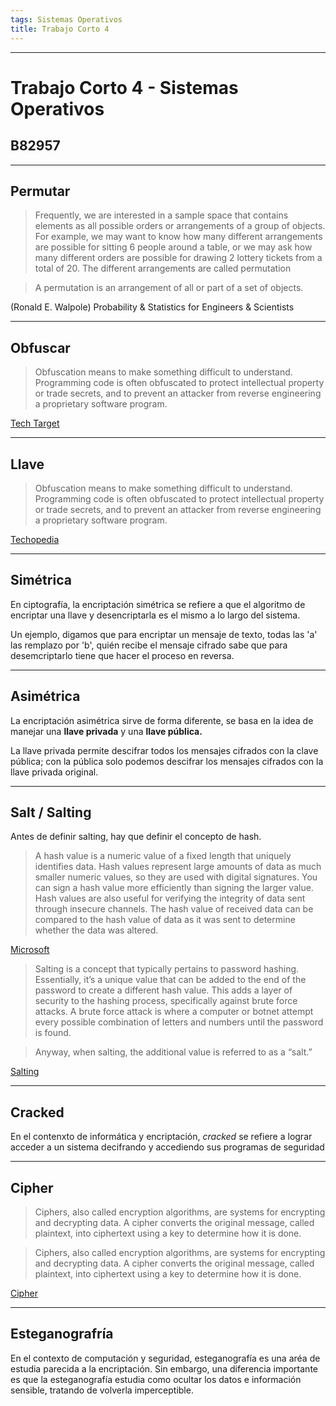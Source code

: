 ```yaml
---
tags: Sistemas Operativos
title: Trabajo Corto 4
---
```

---
# Trabajo Corto 4 - Sistemas Operativos
## B82957
---
## Permutar
> Frequently,  we  are  interested  in  a  sample  space  that  contains  elements  as  all  possible  orders  or  arrangements  of a  group  of objects.  For  example,  we  may  want  to  know  how  many  different  arrangements  are  possible  for  sitting  6  people  around  a table,  or  we  may  ask  how many  different  orders  are possible  for drawing  2  lottery  tickets  from  a  total  of  20.  The  different  arrangements  are  called permutation

> A  permutation  is  an  arrangement  of  all  or  part  of  a  set  of objects.

(Ronald  E.  Walpole) Probability  &  Statistics  for  Engineers  & Scientists 

---
## Obfuscar
> Obfuscation means to make something difficult to understand. Programming code is often obfuscated to protect intellectual property or trade secrets, and to prevent an attacker from reverse engineering a proprietary software program.

[Tech Target](https://searchsecurity.techtarget.com/definition/obfuscation)

---
## Llave

> Obfuscation means to make something difficult to understand. Programming code is often obfuscated to protect intellectual property or trade secrets, and to prevent an attacker from reverse engineering a proprietary software program.

[Techopedia](https://www.techopedia.com/definition/25403/encryption-key)

---
## Simétrica

En ciptografía, la encriptación simétrica se refiere a que el algoritmo de encriptar una llave y desencriptarla es el mismo a lo largo del sistema. 

Un ejemplo, digamos que para encriptar un mensaje de texto, todas las 'a' las remplazo por 'b', quién recibe el mensaje cifrado sabe que para desemcriptarlo tiene que hacer el proceso en reversa.

---
## Asimétrica

La encriptación asimétrica sirve de forma diferente, se basa en la idea de manejar una **llave privada** y una **llave pública.**

La llave privada permite descifrar todos los mensajes cifrados con la clave pública; con la pública solo podemos descifrar los mensajes cifrados con la llave privada original.

---
## Salt / Salting

Antes de definir salting, hay que definir el concepto de hash.

> A hash value is a numeric value of a fixed length that uniquely identifies data. Hash values represent large amounts of data as much smaller numeric values, so they are used with digital signatures. You can sign a hash value more efficiently than signing the larger value. Hash values are also useful for verifying the integrity of data sent through insecure channels. The hash value of received data can be compared to the hash value of data as it was sent to determine whether the data was altered.

[Microsoft](https://docs.microsoft.com/en-us/dotnet/standard/security/ensuring-data-integrity-with-hash-codes)


> Salting is a concept that typically pertains to password hashing. Essentially, it’s a unique value that can be added to the end of the password to create a different hash value. This adds a layer of security to the hashing process, specifically against brute force attacks. A brute force attack is where a computer or botnet attempt every possible combination of letters and numbers until the password is found.

> Anyway, when salting, the additional value is referred to as a “salt.”

[Salting](https://www.thesslstore.com/blog/difference-encryption-hashing-salting/)

---
## Cracked 

En el contenxto de informática y encriptación, *cracked* se refiere a lograr acceder a un sistema decifrando y accediendo sus programas de seguridad

---
## Cipher

> Ciphers, also called encryption algorithms, are systems for encrypting and decrypting data. A cipher converts the original message, called plaintext, into ciphertext using a key to determine how it is done. 

> Ciphers, also called encryption algorithms, are systems for encrypting and decrypting data. A cipher converts the original message, called plaintext, into ciphertext using a key to determine how it is done. 

[Cipher](https://www.hypr.com/cipher/)

---
## Esteganografría

En el contexto de computación y seguridad, esteganografía es una aréa de estudia parecida a la encriptación. Sin embargo, una diferencia importante es que la esteganografía estudia como ocultar los datos  e información sensible, tratando de volverla imperceptible.

